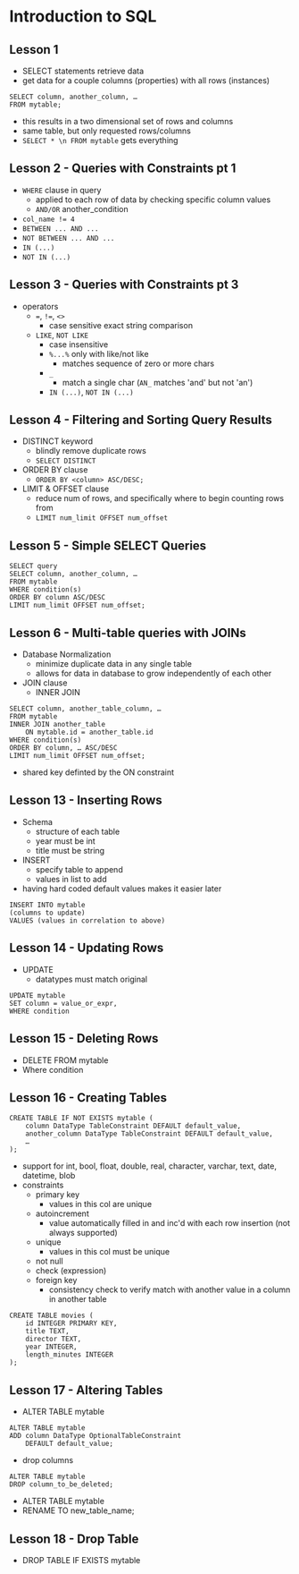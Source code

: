 # Introduction to SQL

## Lesson 1 
- SELECT statements retrieve data
- get data for a couple columns (properties) with all rows (instances)
```
SELECT column, another_column, …
FROM mytable;
```
- this results in a two dimensional set of rows and columns
- same table, but only requested rows/columns
- `SELECT * \n FROM mytable` gets everything

## Lesson 2 - Queries with Constraints pt 1
- `WHERE` clause in query
  - applied to each row of data by checking specific column values
  - `AND/OR` another_condition
- `col_name != 4`
- `BETWEEN ... AND ...`
- `NOT BETWEEN ... AND ...`
- `IN (...)`
- `NOT IN (...)`

## Lesson 3 - Queries with Constraints pt 3
- operators
  - `=`, `!=`, `<>`
    - case sensitive exact string comparison
  - `LIKE`, `NOT LIKE`
    - case insensitive
    - `%...%` only with like/not like
      - matches sequence of zero or more chars
    - `_`
      - match a single char (`AN_` matches 'and' but not 'an')
    - `IN (...)`, `NOT IN (...)`

## Lesson 4 - Filtering and Sorting Query Results
- DISTINCT keyword
  - blindly remove duplicate rows
  - `SELECT DISTINCT`
- ORDER BY clause
  - `ORDER BY <column> ASC/DESC;`
- LIMIT & OFFSET clause
  - reduce num of rows, and specifically where to begin counting rows from
  - `LIMIT num_limit OFFSET num_offset`

## Lesson 5 - Simple SELECT Queries
```
SELECT query
SELECT column, another_column, …
FROM mytable
WHERE condition(s)
ORDER BY column ASC/DESC
LIMIT num_limit OFFSET num_offset;
```

## Lesson 6 - Multi-table queries with JOINs
- Database Normalization
  - minimize duplicate data in any single table
  - allows for data in database to grow independently of each other
- JOIN clause
  - INNER JOIN
```
SELECT column, another_table_column, …
FROM mytable
INNER JOIN another_table 
    ON mytable.id = another_table.id
WHERE condition(s)
ORDER BY column, … ASC/DESC
LIMIT num_limit OFFSET num_offset;
```
- shared key definted by the ON constraint

## Lesson 13 - Inserting Rows
- Schema
  - structure of each table
  - year must be int
  - title must be string
- INSERT
  - specify table to append
  - values in list to add
- having hard coded default values makes it easier later
```
INSERT INTO mytable
(columns to update)
VALUES (values in correlation to above)
```

## Lesson 14 - Updating Rows
- UPDATE
  - datatypes must match original
```
UPDATE mytable
SET column = value_or_expr,
WHERE condition
```

## Lesson 15 - Deleting Rows
- DELETE FROM mytable
- Where condition

## Lesson 16 - Creating Tables
```
CREATE TABLE IF NOT EXISTS mytable (
    column DataType TableConstraint DEFAULT default_value,
    another_column DataType TableConstraint DEFAULT default_value,
    …
);
```
- support for int, bool, float, double, real, character, varchar, text, date, datetime, blob
- constraints
  - primary key
    - values in this col are unique
  - autoincrement
    - value automatically filled in and inc'd with each row insertion (not always supported)
  - unique
    - values in this col must be unique
  - not null
  - check (expression)
  - foreign key
    - consistency check to verify match with another value in a column in another table
```
CREATE TABLE movies (
    id INTEGER PRIMARY KEY,
    title TEXT,
    director TEXT,
    year INTEGER, 
    length_minutes INTEGER
);
```

## Lesson 17 - Altering Tables
- ALTER TABLE mytable
```
ALTER TABLE mytable
ADD column DataType OptionalTableConstraint 
    DEFAULT default_value;
```
- drop columns
```
ALTER TABLE mytable
DROP column_to_be_deleted;
```
- ALTER TABLE mytable
- RENAME TO new_table_name;

## Lesson 18 - Drop Table
- DROP TABLE IF EXISTS mytable